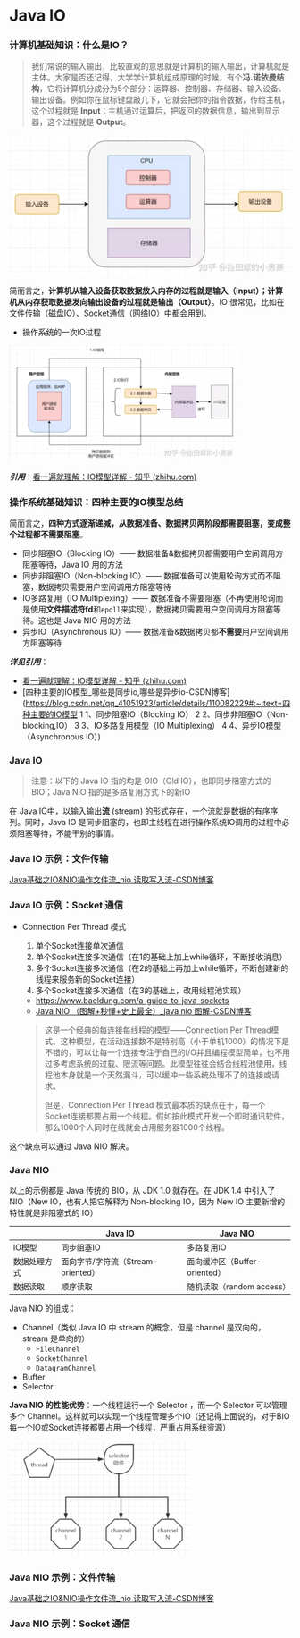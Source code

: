 # Java IO

### 计算机基础知识：什么是IO？

> 我们常说的输入输出，比较直观的意思就是计算机的输入输出，计算机就是主体。大家是否还记得，大学学计算机组成原理的时候，有个**冯.诺依曼结构**，它将计算机分成分为5个部分：运算器、控制器、存储器、输入设备、输出设备。例如你在鼠标键盘敲几下，它就会把你的指令数据，传给主机，这个过程就是 **Input**；主机通过运算后，把返回的数据信息，输出到显示器，这个过程就是 **Output**。



<img src="../images/java-io-os-0.png" style="zoom:50%;" />

简而言之，**计算机从输入设备获取数据放入内存的过程就是输入（Input）；计算机从内存获取数据发向输出设备的过程就是输出（Output）**。IO 很常见，比如在文件传输（磁盘IO）、Socket通信（网络IO）中都会用到。



* 操作系统的一次IO过程

<img src="../images/java-io-os.png" style="zoom:40%;" />

***引用***：[看一遍就理解：IO模型详解 - 知乎 (zhihu.com)](https://zhuanlan.zhihu.com/p/439770090)



### 操作系统基础知识：四种主要的IO模型总结

简而言之，**四种方式逐渐递减，从数据准备、数据拷贝两阶段都需要阻塞，变成整个过程都不需要阻塞**。

* 同步阻塞IO（Blocking IO）—— 数据准备&数据拷贝都需要用户空间调用方阻塞等待，Java IO 用的方法
* 同步非阻塞IO（Non-blocking IO）—— 数据准备可以使用轮询方式而不阻塞，数据拷贝需要用户空间调用方阻塞等待
* IO多路复用（IO Multiplexing）—— 数据准备不需要阻塞（不再使用轮询而是使用**文件描述符fd**和`epoll`来实现），数据拷贝需要用户空间调用方阻塞等待。这也是 Java NIO 用的方法
* 异步IO（Asynchronous IO）—— 数据准备&数据拷贝都**不需要**用户空间调用方阻塞等待



***详见引用***：

* [看一遍就理解：IO模型详解 - 知乎 (zhihu.com)](https://zhuanlan.zhihu.com/p/439770090)
* [四种主要的IO模型_哪些是同步io,哪些是异步io-CSDN博客](https://blog.csdn.net/qq_41051923/article/details/110082229#:~:text=四种主要的IO模型 1 1、同步阻塞IO（Blocking IO） 2 2、同步非阻塞IO（Non-blocking,IO） 3 3、IO多路复用模型（IO Multiplexing） 4 4、异步IO模型（Asynchronous IO）)



### Java IO

> 注意：以下的 Java IO 指的均是 OIO（Old IO），也即同步阻塞方式的BIO；Java NIO 指的是多路复用方式下的新IO

在 Java IO中，以输入输出**流** (stream) 的形式存在，一个流就是数据的有序序列。同时，Java IO 是同步阻塞的，也即主线程在进行操作系统IO调用的过程中必须阻塞等待，不能干别的事情。



### Java IO 示例：文件传输

[Java基础之IO&NIO操作文件流_nio 读取写入流-CSDN博客](https://blog.csdn.net/Mr_YanMingXin/article/details/115225309)



### Java IO 示例：Socket 通信

* Connection Per Thread 模式

  1. 单个Socket连接单次通信
  2. 单个Socket连接多次通信（在1的基础上加上while循环，不断接收消息）
  3. 多个Socket连接多次通信（在2的基础上再加上while循环，不断创建新的线程来服务新的Socket连接）
  4. 多个Socket连接多次通信（在3的基础上，改用线程池实现）

  

  * https://www.baeldung.com/a-guide-to-java-sockets
  * [Java NIO （图解+秒懂+史上最全）_java nio 图解-CSDN博客](https://blog.csdn.net/crazymakercircle/article/details/120946903)
  
  > 这是一个经典的每连接每线程的模型——Connection Per Thread模式。这种模型，在活动连接数不是特别高（小于单机1000）的情况下是不错的，可以让每一个连接专注于自己的I/O并且编程模型简单，也不用过多考虑系统的过载、限流等问题。此模型往往会结合线程池使用，线程池本身就是一个天然漏斗，可以缓冲一些系统处理不了的连接或请求。
  >
  > 但是，Connection Per Thread 模式最本质的缺点在于，每一个Socket连接都要占用一个线程。假如按此模式开发一个即时通讯软件，那么1000个人同时在线就会占用服务器1000个线程。

这个缺点可以通过 Java NIO 解决。



### Java NIO

以上的示例都是 Java 传统的 BIO，从 JDK 1.0 就存在。在 JDK 1.4 中引入了 NIO（New IO，也有人把它解释为 Non-blocking IO，因为 New IO 主要新增的特性就是非阻塞式的 IO）

|              | Java IO                            | Java NIO                      |
| ------------ | ---------------------------------- | ----------------------------- |
| IO模型       | 同步阻塞IO                         | 多路复用IO                    |
| 数据处理方式 | 面向字节/字符流（Stream-oriented） | 面向缓冲区（Buffer-oriented） |
| 数据读取     | 顺序读取                           | 随机读取（random access）     |



Java NIO 的组成：

* Channel（类似 Java IO 中 stream 的概念，但是 channel 是双向的，stream 是单向的）
  * `FileChannel`
  * `SocketChannel`
  * `DatagramChannel`
* Buffer
* Selector



**Java NIO 的性能优势**：一个线程运行一个 Selector ，而一个 Selector 可以管理多个 Channel。这样就可以实现一个线程管理多个IO（还记得上面说的，对于BIO每一个IO或Socket连接都要占用一个线程，严重占用系统资源）

<img src="../images/java-io-selector.png" style="zoom:40%;" />



### Java NIO 示例：文件传输

[Java基础之IO&NIO操作文件流_nio 读取写入流-CSDN博客](https://blog.csdn.net/Mr_YanMingXin/article/details/115225309)



### Java NIO 示例：Socket 通信